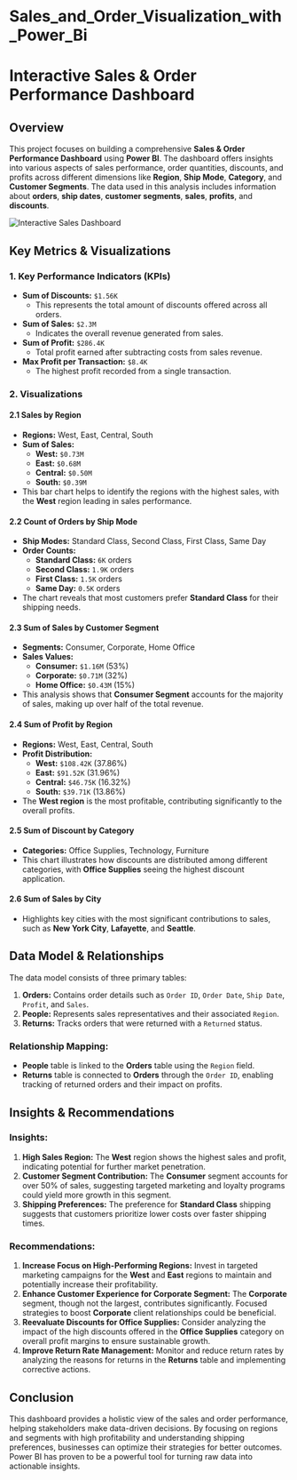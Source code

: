# Sales_and_Order_Visualization_with_Power_Bi

# Interactive Sales & Order Performance Dashboard

## Overview
This project focuses on building a comprehensive **Sales & Order Performance Dashboard** using **Power BI**. The dashboard offers insights into various aspects of sales performance, order quantities, discounts, and profits across different dimensions like **Region**, **Ship Mode**, **Category**, and **Customer Segments**. The data used in this analysis includes information about **orders**, **ship dates**, **customer segments**, **sales**, **profits**, and **discounts**.

![Interactive Sales Dashboard](https://drive.google.com/uc?id=1bbe2226_3Zl1_zrmCmXc1G3bwiBfP33S)



## Key Metrics & Visualizations
### 1. Key Performance Indicators (KPIs)
- **Sum of Discounts:** `$1.56K`
  - This represents the total amount of discounts offered across all orders.
- **Sum of Sales:** `$2.3M`
  - Indicates the overall revenue generated from sales.
- **Sum of Profit:** `$286.4K`
  - Total profit earned after subtracting costs from sales revenue.
- **Max Profit per Transaction:** `$8.4K`
  - The highest profit recorded from a single transaction.

### 2. Visualizations
#### 2.1 Sales by Region
- **Regions:** West, East, Central, South
- **Sum of Sales:** 
  - **West:** `$0.73M`
  - **East:** `$0.68M`
  - **Central:** `$0.50M`
  - **South:** `$0.39M`
- This bar chart helps to identify the regions with the highest sales, with the **West** region leading in sales performance.

#### 2.2 Count of Orders by Ship Mode
- **Ship Modes:** Standard Class, Second Class, First Class, Same Day
- **Order Counts:**
  - **Standard Class:** `6K` orders
  - **Second Class:** `1.9K` orders
  - **First Class:** `1.5K` orders
  - **Same Day:** `0.5K` orders
- The chart reveals that most customers prefer **Standard Class** for their shipping needs.

#### 2.3 Sum of Sales by Customer Segment
- **Segments:** Consumer, Corporate, Home Office
- **Sales Values:** 
  - **Consumer:** `$1.16M` (53%)
  - **Corporate:** `$0.71M` (32%)
  - **Home Office:** `$0.43M` (15%)
- This analysis shows that **Consumer Segment** accounts for the majority of sales, making up over half of the total revenue.

#### 2.4 Sum of Profit by Region
- **Regions:** West, East, Central, South
- **Profit Distribution:**
  - **West:** `$108.42K` (37.86%)
  - **East:** `$91.52K` (31.96%)
  - **Central:** `$46.75K` (16.32%)
  - **South:** `$39.71K` (13.86%)
- The **West region** is the most profitable, contributing significantly to the overall profits.

#### 2.5 Sum of Discount by Category
- **Categories:** Office Supplies, Technology, Furniture
- This chart illustrates how discounts are distributed among different categories, with **Office Supplies** seeing the highest discount application.

#### 2.6 Sum of Sales by City
- Highlights key cities with the most significant contributions to sales, such as **New York City**, **Lafayette**, and **Seattle**.

## Data Model & Relationships
The data model consists of three primary tables:
1. **Orders:** Contains order details such as `Order ID`, `Order Date`, `Ship Date`, `Profit`, and `Sales`.
2. **People:** Represents sales representatives and their associated `Region`.
3. **Returns:** Tracks orders that were returned with a `Returned` status.

### Relationship Mapping:
- **People** table is linked to the **Orders** table using the `Region` field.
- **Returns** table is connected to **Orders** through the `Order ID`, enabling tracking of returned orders and their impact on profits.

## Insights & Recommendations
### Insights:
1. **High Sales Region:** The **West** region shows the highest sales and profit, indicating potential for further market penetration.
2. **Customer Segment Contribution:** The **Consumer** segment accounts for over 50% of sales, suggesting targeted marketing and loyalty programs could yield more growth in this segment.
3. **Shipping Preferences:** The preference for **Standard Class** shipping suggests that customers prioritize lower costs over faster shipping times.

### Recommendations:
1. **Increase Focus on High-Performing Regions:** Invest in targeted marketing campaigns for the **West** and **East** regions to maintain and potentially increase their profitability.
2. **Enhance Customer Experience for Corporate Segment:** The **Corporate** segment, though not the largest, contributes significantly. Focused strategies to boost **Corporate** client relationships could be beneficial.
3. **Reevaluate Discounts for Office Supplies:** Consider analyzing the impact of the high discounts offered in the **Office Supplies** category on overall profit margins to ensure sustainable growth.
4. **Improve Return Rate Management:** Monitor and reduce return rates by analyzing the reasons for returns in the **Returns** table and implementing corrective actions.

## Conclusion
This dashboard provides a holistic view of the sales and order performance, helping stakeholders make data-driven decisions. By focusing on regions and segments with high profitability and understanding shipping preferences, businesses can optimize their strategies for better outcomes. Power BI has proven to be a powerful tool for turning raw data into actionable insights.
